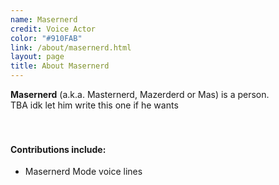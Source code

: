 ```yaml
---
name: Masernerd
credit: Voice Actor
color: "#910FAB"
link: /about/masernerd.html
layout: page
title: About Masernerd
---
```


**Masernerd** (a.k.a. Masternerd, Mazerderd or Mas) is a person.   
TBA idk let him write this one if he wants   
<br>
<br>
#### Contributions include:  
- Masernerd Mode voice lines
